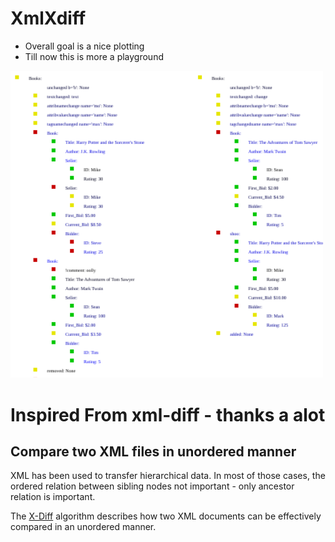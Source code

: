 # XmlXdiff

 * Overall goal is a nice plotting
 * Till now this is more a playground

<img width="500" src="./doc/example_xml_diff.svg">

# Inspired From xml-diff - thanks a alot

## Compare two XML files in unordered manner #
XML has been used to transfer hierarchical data. 
In most of those cases, the ordered relation between sibling 
nodes not important - only ancestor relation is important.

The [X-Diff](http://pages.cs.wisc.edu/~yuanwang/xdiff.html) algorithm 
describes how two XML documents can be effectively compared in an unordered
manner.
